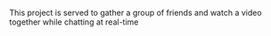 This project is served to gather a group of friends and watch a video together while chatting at real-time
